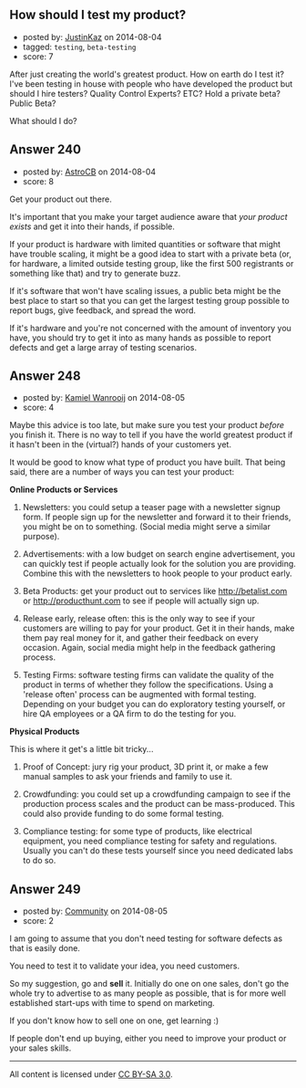## How should I test my product?

- posted by: [JustinKaz](https://stackexchange.com/users/139689/justinkaz) on 2014-08-04
- tagged: `testing`, `beta-testing`
- score: 7

After just creating the world's greatest product. How on earth do I test it? I've been testing in house with people who have developed the product but should I hire testers? Quality Control Experts? ETC? Hold a private beta? Public Beta?

What should I do?


## Answer 240

- posted by: [AstroCB](https://stackexchange.com/users/4101518/astrocb) on 2014-08-04
- score: 8

Get your product out there.

It's important that you make your target audience aware that *your product exists* and get it into their hands, if possible.

If your product is hardware with limited quantities or software that might have trouble scaling, it might be a good idea to start with a private beta (or, for hardware, a limited outside testing group, like the first 500 registrants or something like that) and try to generate buzz.

If it's software that won't have scaling issues, a public beta might be the best place to start so that you can get the largest testing group possible to report bugs, give feedback, and spread the word.

If it's hardware and you're not concerned with the amount of inventory you have, you should try to get it into as many hands as possible to report defects and get a large array of testing scenarios.


## Answer 248

- posted by: [Kamiel Wanrooij](https://stackexchange.com/users/2941/kamiel-wanrooij) on 2014-08-05
- score: 4

Maybe this advice is too late, but make sure you test your product *before* you finish it. There is no way to tell if you have the world greatest product if it hasn't been in the (virtual?) hands of your customers yet.

It would be good to know what type of product you have built. That being said, there are a number of ways you can test your product:

**Online Products or Services**

1. Newsletters: you could setup a teaser page with a newsletter signup form. If people sign up for the newsletter and forward it to their friends, you might be on to something. (Social media might serve a similar purpose).

2. Advertisements: with a low budget on search engine advertisement, you can quickly test if people actually look for the solution you are providing. Combine this with the newsletters to hook people to your product early.

3. Beta Products: get your product out to services like http://betalist.com or http://producthunt.com to see if people will actually sign up.

4. Release early, release often: this is the only way to see if your customers are willing to pay for your product. Get it in their hands, make them pay real money for it, and gather their feedback on every occasion. Again, social media might help in the feedback gathering process.

5. Testing Firms: software testing firms can validate the quality of the product in terms of whether they follow the specifications. Using a 'release often' process can be augmented with formal testing. Depending on your budget you can do exploratory testing yourself, or hire QA employees or a QA firm to do the testing for you.

**Physical Products**

This is where it get's a little bit tricky...

1. Proof of Concept: jury rig your product, 3D print it, or make a few manual samples to ask your friends and family to use it.

2. Crowdfunding: you could set up a crowdfunding campaign to see if the production process scales and the product can be mass-produced. This could also provide funding to do some formal testing.

3. Compliance testing: for some type of products, like electrical equipment, you need compliance testing for safety and regulations. Usually you can't do these tests yourself since you need dedicated labs to do so.


## Answer 249

- posted by: [Community](https://stackexchange.com/users/-1/community) on 2014-08-05
- score: 2

I am going to assume that you don't need testing for software defects as that is easily done.

You need to test it to validate your idea, you need customers.

So my suggestion, go and **sell** it. Initially do one on one sales, don't go the whole try to advertise to as many people as possible, that is for more well established start-ups with time to spend on marketing.

If you don't know how to sell one on one, get learning :)

If people don't end up buying, either you need to improve your product or your sales skills.




---

All content is licensed under [CC BY-SA 3.0](https://creativecommons.org/licenses/by-sa/3.0/).
